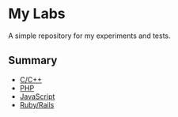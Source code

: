 # My Labs

A simple repository for my experiments and tests.

## Summary

* [C/C++](c/)
* [PHP](php/)
* [JavaScript](javascript/)
* [Ruby/Rails](ruby/)

